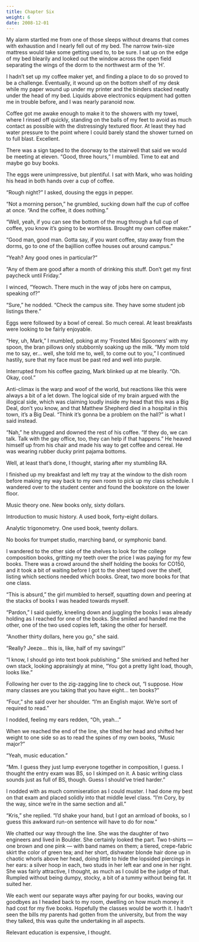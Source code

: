 ```yaml
---
title: Chapter Six
weight: 6
date: 2008-12-01
---
```


My alarm startled me from one of those sleeps without dreams that comes
with exhaustion and I nearly fell out of my bed. The narrow twin-size
mattress would take some getting used to, to be sure. I sat up on the
edge of my bed blearily and looked out the window across the open field
separating the wings of the dorm to the northwest arm of the ‘H’.

I hadn’t set up my coffee maker yet, and finding a place to do so proved
to be a challenge. Eventually, it wound up on the bottom shelf of my
desk while my paper wound up under my printer and the binders stacked
neatly under the head of my bed. Liquids above electronics equipment had
gotten me in trouble before, and I was nearly paranoid now.

Coffee got me awake enough to make it to the showers with my towel,
where I rinsed off quickly, standing on the balls of my feet to avoid as
much contact as possible with the distressingly textured floor. At least
they had water pressure to the point where I could barely stand the
shower turned on to full blast. Excellent.

There was a sign taped to the doorway to the stairwell that said we
would be meeting at eleven. “Good, three hours,” I mumbled. Time to eat
and maybe go buy books.

The eggs were unimpressive, but plentiful. I sat with Mark, who was
holding his head in both hands over a cup of coffee.

“Rough night?” I asked, dousing the eggs in pepper.

“Not a morning person,” he grumbled, sucking down half the cup of coffee
at once. “And the coffee, it does nothing.”

“Well, yeah, if you can see the bottom of the mug through a full cup of
coffee, you know it’s going to be worthless. Brought my own coffee
maker.”

“Good man, good man. Gotta say, if you want coffee, stay away from the
dorms, go to one of the bajillion coffee houses out around campus.”

“Yeah? Any good ones in particular?”

“Any of them are good after a month of drinking this stuff. Don’t get my
first paycheck until Friday.”

I winced, “Yeowch. There much in the way of jobs here on campus,
speaking of?”

“Sure,” he nodded. “Check the campus site. They have some student job
listings there.”

Eggs were followed by a bowl of cereal. So much cereal. At least
breakfasts were looking to be fairly enjoyable.

“Hey, uh, Mark,” I mumbled, poking at my ‘Frosted Mini Spooners’ with my
spoon, the bran pillows only stubbornly soaking up the milk. “My mom
told me to say, er... well, she told me to, well, to come out to you,” I
continued hastily, sure that my face must be past red and well into
purple.

Interrupted from his coffee gazing, Mark blinked up at me blearily. “Oh.
Okay, cool.”

Anti-climax is the warp and woof of the world, but reactions like this
were always a bit of a let down. The logical side of my brain argued
with the illogical side, which was claiming loudly inside my head that
this was a Big Deal, don’t you know, and that Matthew Shepherd died in a
hospital in this town, it’s a Big Deal. “Think it’s gonna be a problem
on the hall?” is what I said instead.

“Nah,” he shrugged and downed the rest of his coffee. “If they do, we
can talk. Talk with the gay office, too, they can help if that happens.”
He heaved himself up from his chair and made his way to get coffee and
cereal. He was wearing rubber ducky print pajama bottoms.

Well, at least that’s done, I thought, staring after my stumbling RA.

I finished up my breakfast and left my tray at the window to the dish
room before making my way back to my own room to pick up my class
schedule. I wandered over to the student center and found the bookstore
on the lower floor.

Music theory one. New books only, sixty dollars.

Introduction to music history. A used book, forty-eight dollars.

Analytic trigonometry. One used book, twenty dollars.

No books for trumpet studio, marching band, or symphonic band.

I wandered to the other side of the shelves to look for the college
composition books, gritting my teeth over the price I was paying for my
few books. There was a crowd around the shelf holding the books for
CO150, and it took a bit of waiting before I got to the sheet taped over
the shelf, listing which sections needed which books. Great, two more
books for that one class.

“This is absurd,” the girl mumbled to herself, squatting down and
peering at the stacks of books I was headed towards myself.

“Pardon,” I said quietly, kneeling down and juggling the books I was
already holding as I reached for one of the books. She smiled and handed
me the other, one of the two used copies left, taking the other for
herself.

“Another thirty dollars, here you go,” she said.

“Really? Jeeze... this is, like, half of my savings!”

“I know, I should go into text book publishing.” She smirked and hefted
her own stack, looking appraisingly at mine, “You got a pretty light
load, though, looks like.”

Following her over to the zig-zagging line to check out, “I suppose. How
many classes are you taking that you have eight... ten books?”

“Four,” she said over her shoulder. “I’m an English major. We’re sort of
required to read.”

I nodded, feeling my ears redden, “Oh, yeah...”

When we reached the end of the line, she tilted her head and shifted her
weight to one side so as to read the spines of my own books, “Music
major?”

“Yeah, music education.”

“Mm. I guess they just lump everyone together in composition, I guess. I
thought the entry exam was BS, so I skimped on it. A basic writing class
sounds just as full of BS, though. Guess I should’ve tried harder.”

I nodded with as much commiseration as I could muster. I had done my
best on that exam and placed solidly into that middle level class. “I’m
Cory, by the way, since we’re in the same section and all.”

“Kris,” she replied. “I’d shake your hand, but I got an armload of
books, so I guess this awkward run-on sentence will have to do for now.”

We chatted our way through the line. She was the daughter of two
engineers and lived in Boulder. She certainly looked the part. Two
t-shirts — one brown and one pink — with band names on them; a tiered,
crepe-fabric skirt the color of green tea; and her short, dishwater
blonde hair done up in chaotic whorls above her head, doing little to
hide the lopsided piercings in her ears: a silver hoop in each, two
studs in her left ear and one in her right. She was fairly attractive, I
thought, as much as I could be the judge of that. Rumpled without being
dumpy, stocky, a bit of a tummy without being fat. It suited her.

We each went our separate ways after paying for our books, waving our
goodbyes as I headed back to my room, dwelling on how much money it had
cost for my five books. Hopefully the classes would be worth it. I
hadn’t seen the bills my parents had gotten from the university, but
from the way they talked, this was quite the undertaking in all aspects.

Relevant education is expensive, I thought.
